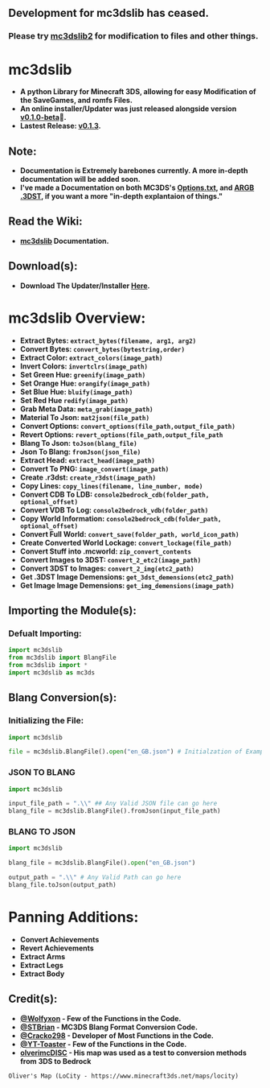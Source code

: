 ## Development for mc3dslib has ceased.
### Please try [mc3dslib2]() for modification to files and other things.

# mc3dslib
- **A python Library for Minecraft 3DS, allowing for easy Modification of the SaveGames, and romfs Files.**
- **An online installer/Updater was just released alongside version <ins>v0.1.0-beta</ins>🎉.**
- **Lastest Release: <ins>v0.1.3</ins>.**

## Note:
- **Documentation is Extremely barebones currently. A more in-depth documentation will be added soon.**
- **I've made a Documentation on both MC3DS's [Options.txt](https://github.com/Cracko298/MC3DS-Options-Documentation), and [ARGB .3DST](https://github.com/Cracko298/MC-3DST-Documentation), if you want a more "in-depth explantaion of things."**

## Read the Wiki:
- **[mc3dslib](https://github.com/Cracko298/mc3dslib/wiki) Documentation.**

## Download(s):
- **Download The Updater/Installer [Here](https://github.com/Cracko298/mc3dslib/releases/download/v0.1.0-beta/mc3dslib_updater.py).**


# mc3dslib Overview:

- **Extract Bytes:    `extract_bytes(filename, arg1, arg2)`**
- **Convert Bytes:    `convert_bytes(bytestring,order)`**
- **Extract Color:    `extract_colors(image_path)`**
- **Invert Colors:    `invertclrs(image_path)`**
- **Set Green Hue:    `greenify(image_path)`**
- **Set Orange Hue:   `orangify(image_path)`**
- **Set Blue Hue:     `bluify(image_path)`**
- **Set Red Hue       `redify(image_path)`**
- **Grab Meta Data:   `meta_grab(image_path)`**
- **Material To Json: `mat2json(file_path)`**
- **Convert Options:  `convert_options(file_path,output_file_path)`**
- **Revert Options:   `revert_options(file_path,output_file_path`**
- **Blang To Json: `toJson(blang_file)`**
- **Json To Blang: `fromJson(json_file)`**
- **Extract Head: `extract_head(image_path)`**
- **Convert To PNG: `image_convert(image_path)`**
- **Create .r3dst: `create_r3dst(image_path)`**
- **Copy Lines: `copy_lines(filename, line_number, mode)`**
- **Convert CDB To LDB: `console2bedrock_cdb(folder_path, optional_offset)`**
- **Convert VDB To Log: `console2bedrock_vdb(folder_path)`**
- **Copy World Information: `console2bedrock_cdb(folder_path, optional_offset)`**
- **Convert Full World: `convert_save(folder_path, world_icon_path)`**
- **Create Converted World Lockage: `convert_lockage(file_path)`**
- **Convert Stuff into .mcworld: `zip_convert_contents`**
- **Convert Images to 3DST: `convert_2_etc2(image_path)`**
- **Convert 3DST to Images: `convert_2_img(etc2_path)`**
- **Get .3DST Image Demensions: `get_3dst_demensions(etc2_path)`**
- **Get Image Image Demensions: `get_img_demensions(image_path)`**

## Importing the Module(s):
### Defualt Importing:
```py
import mc3dslib
from mc3dslib import BlangFile
from mc3dslib import *
import mc3dslib as mc3ds
```

## Blang Conversion(s):
### Initializing the File:
```py
import mc3dslib

file = mc3dslib.BlangFile().open("en_GB.json") # Initialzation of Example File
```

### JSON TO BLANG
```py
import mc3dslib

input_file_path = ".\\" ## Any Valid JSON file can go here
blang_file = mc3dslib.BlangFile().fromJson(input_file_path)
```
### BLANG TO JSON
```py
import mc3dslib

blang_file = mc3dslib.BlangFile().open("en_GB.json")

output_path = ".\\" # Any Valid Path can go here
blang_file.toJson(output_path)
```

# Panning Additions:
- **Convert Achievements**
- **Revert Achievements**
- **Extract Arms**
- **Extract Legs**
- **Extract Body**

## Credit(s):
- **[@Wolfyxon](https://github.com/Wolfyxon) - Few of the Functions in the Code.**
- **[@STBrian](https://github.com/STBrian) - MC3DS Blang Format Conversion Code.**
- **[@Cracko298](https://github.com/Cracko298) - Developer of Most Functions in the Code.**
- **[@YT-Toaster](https://github.com/YT-Toaster) - Few of the Functions in the Code.**
- **[olverimcDISC]() - His map was used as a test to conversion methods from 3DS to Bedrock**
```
Oliver's Map (LoCity - https://www.minecraft3ds.net/maps/locity)
```

